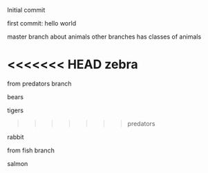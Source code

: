 Initial commit

first commit: hello world

master branch about animals
other branches has classes of animals

<<<<<<< HEAD
zebra
=======
from predators branch

bears

tigers
>>>>>>> predators

rabbit

from fish branch

salmon